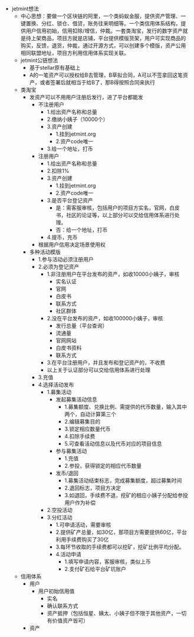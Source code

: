 - jetmint想法
  - 中心思想：要做一个区块链的阿里，一个类蚂蚁金服，提供资产管理、一键置换、分红、锁仓、借贷，账务往来明细等。一个类信用体系结构，提供用户信用初始，信用扣除/增信，仲裁。一套类淘宝，发行的数字资产就是待上架商品，项目方就是店铺，平台提供模版货架，用户可实现商品的购买，反馈，退货，仲裁，通过开源方式，可以创建多个模版，资产公用相同联盟地址，项目方利用信用体系实现关联。
  - jetmint公链想法
    - 基于stellar原有基础上
    - A的一笔资产可以授权给B去管理，B草拟合同，A可以不签拿回这笔资产，或者签署后就相当于给B了，那B得按照合同来执行
  - 类淘宝
    - 发资产可以不用用户注册后发行，进了平台都能发
      - 不注册用户
        - 1.给出资产名称和总量
        - 2.缴纳小姨子（10000个）
        - 3.资产创建
          - 1.挂到jetmint.org
          - 2.资产code唯一
        - 3.给一个地址，打币
      - 注册用户
        - 1.给出资产名称和总量
        - 2.扣除1%
        - 3.资产创建
          - 1.挂到jetmint.org
          - 2.资产code唯一
        - 3.是否平台登记资产
          - 是：需客服审核，包括用户的项目方实名，官网，白皮书，社区的论证等，以上部分可以交给信用体系进行处理。
          - 否：给一个地址，打币
        - 4.提币，充币
      - 根据用户信用决定场景使用权
    - 多种活动模版
      - 1.参与活动必须注册用户
      - 2.必须为登记资产
        - 1.非注册用户在平台发布的资产，如收10000小姨子，审核
          - 实名认证
          - 官网
          - 白皮书
          - 联系方式
          - 社区群体
        - 2.没在平台发布的资产，如收100000小姨子，审核
          - 发行总量（平台查询）
          - 流通量
          - 官网网站
          - 白皮书资料
          - 联系方式
        - 3.在平台注册用户，并且发布和登记资产的，不收费
        - 以上关于认证部分可以交给信用体系进行处理
      - 3.充值
      - 4.选择活动发布
        - 1.募集活动
          - 发起募集活动信息
            - 1.募集额度、兑换比例、需提供的代币数量，输入其中两个，自动计算第三个
            - 2.编辑募集目的
            - 3.锁定相应数量代币
            - 4.扣除手续费
            - 5.可查看活动信息以及代币对应的项目信息
          - 参与募集活动
            - 1.充值
            - 2.参投，获得锁定的相应代币数量
          - 发币/退回
            - 1.募集活动结束标志，完成募集额度，超过募集时间
            - 2.退回标志，项目方决定
            - 3.如退回，手续费不退，挖矿的相应小姨子分配给参投用户作为补偿
        - 2.空投活动
        - 3.分红活动
          - 1.可申请活动，需要审核
          - 2.提供矿产总量，如30亿，那项目方需要提供60亿，平台利用手续费购买了30亿
          - 3.每环节收取的手续费都可以挖矿，挖矿比例平均分配。
          - 4.活动申请
            - 1.填写申请内容，客服审核，类似上币
            - 2.支付矿石给平台矿坑账户
  - 信用体系
    - 用户
      - 用户初始信用值
        - 实名
        - 确认联系方式
        - 资产抵押（包括恒星、姨太、小姨子但不限于其他资产，一切有价值资产皆可）
    - 资产
